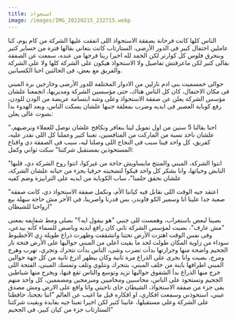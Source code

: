 ```yaml
---
title: استحواذ
image: /images/IMG_20220215_232715.webp
---
```


الناس كلها كانت فرحانة بصفقة الاستحواذ اللى اتفقت عليها الشركة من كام يوم، كنا عاملين احتفال كبير فى الدور الأرضى، الستارتاب كانت بتعاني بقالها فترة من خساير كتير وبنحرق فلوس كل كوارتر لكن الحمد لله اخيرا ربنا فرجها من عنده، سمعت عن الصفقة بقالى كتير لكن ماعرفتش تفاصيل ولا الاستحواذ هيكون على الشركة كلها ولا على الشركة والفريق مع بعض، فى الحالتين احنا الكسبانين.

حوالى خمسميت بنى ادم نازلين من الادوار المختلفة للدور الأرضى وخارجين برة المبني فى مكان الاحتفال، كان كل الناس هناك، حتى مؤسسين الشركة ومديريها، اتجمعنا علشان مؤسس الشركة يعلن عن صفقة الاستحواذ وعلى وشه ابتسامة عريضة من الودن للودن، رفع كوباية العصير فى ايديه وضرب بمعلقة جنبها علشان يسكت الناس، وبعد الهدوء بدأ بصوت عالى يعلن:

"احنا بقالنا 5 سنين من اول تمويل لينا بنعافر ونكافح علشان نوصل للعملاء ونرضيهم، علشان ناخد نسبة من الماركت من المنافسين، تعبنا كتير وعملنا كل اللى نقدر عليه، كفريق، كل واحد فينا سبب فى النجاح اللى وصلنا ليه، سبب فى الصفقة دي واقناع المستحوذين بمستقبل شركتنا" سكت ثواني وكمل:

"انتوا الشركة، المبني والمنتج مايساويش حاجة من غيركوا، انتوا روح الشركة دي، قلبها النابض وحياتها، وانا بشكر كل واحد فيكوا لتضحيته حرفيا بجزء من حياته علشان الشركة، علشان نحقق حلمنا"، ساب الكوباية من ايديه على الترابيزة وضم كفيه

"اعتقد جيه الوقت اللى نقابل فيه كياننا الأم، ونكمل صفقة الاستحواذ دي، كانت صفقة صعبة جدا علينا انا وسمير الكو فاوندر، بس قدرنا واصرينا، فى الأخر مش حاجة سهلة بيع ارواحنا للشيطان"

بصينا لبعض باستغراب، وهمست للى جنبي "هو بيقول ايه؟" بصلى ومط شفايفه بمعنى "مش عارف"، بصيت لمؤسس الشركة تاني كان رافع ايديه وباصص للسماء كأنه بيدعي، وفى نفس الوقت اهتزت الأرض تحتنا واتشققت وظهرت ذراع طويلة زي الأخطبوط سوداء من زاوية المكان طولت لحد ما بقيت اعلى من المبني حواليها على الأرض فتحة نار الجحيم واضحة منها وحرارتها بدأت تضرب وشى، الناس بدأت تتحرك وتجري، تهرب وهرج ومرج، بصيت وانا بجرى على الذراع مرة تانية وكان بيظهر اذرع تانية من كل جهة حوالين المبني اطرافها باينة من خلف المبني، بتتحرك وتتلوي وتلف وتمسك المبنى، الفتحة اللى خرج منها الذراع بدأ الشقوق حواليها تزيد وتوسع والناس تقع فيها، ويخرج منها شياطين الجحيم وتستحوذ على الناس، محاسبين ومحاميين ومبرمجين ومصممين، كل واحد منهم بقى جزء من صفقة الاستحواذ، الشيطان جاى ناحيتي وانا واقع على الارض ومش مصدق عيني، استحوذني وسمعت افكاري، او افكاره قبل ما اغيب عن العالم "اننا نجحنا، حافظنا على الشركة وعلى مستقبلها، عانينا كتير لكن اخيرا تعبنا جيه بفايدة وبقيت شركتنا الستارتاب جزء من كيان كبير، فى الجحيم"

